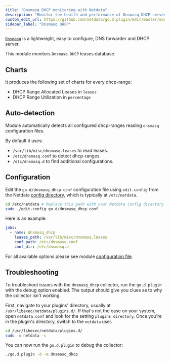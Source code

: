 ```yaml
---
title: "Dnsmasq DHCP monitoring with Netdata"
description: "Monitor the health and performance of Dnsmasq DHCP servers with zero configuration, per-second metric granularity, and interactive visualizations."
custom_edit_url: https://github.com/netdata/go.d.plugin/edit/master/modules/dnsmasq_dhcp/README.md
sidebar_label: "Dnsmasq DHCP"
---
```




[`Dnsmasq`](http://www.thekelleys.org.uk/dnsmasq/doc.html) is a lightweight, easy to configure, DNS forwarder and DHCP
server.

This module monitors `Dnsmasq DHCP` leases database.

## Charts

It produces the following set of charts for every dhcp-range:

- DHCP Range Allocated Leases in `leases`
- DHCP Range Utilization in `percentage`

## Auto-detection

Module automatically detects all configured dhcp-ranges reading `dnsmasq` configuration files.

By default it uses:

- `/var/lib/misc/dnsmasq.leases` to read leases.
- `/etc/dnsmasq.conf` to detect dhcp-ranges.
- `/etc/dnsmasq.d` to find additional configurations.

## Configuration

Edit the `go.d/dnsmasq_dhcp.conf` configuration file using `edit-config` from the
Netdata [config directory](/docs/configure/nodes), which is typically at `/etc/netdata`.

```bash
cd /etc/netdata # Replace this path with your Netdata config directory
sudo ./edit-config go.d/dnsmasq_dhcp.conf
```

Here is an example:

```yaml
jobs:
  - name: dnsmasq_dhcp
    leases_path: /var/lib/misc/dnsmasq.leases
    conf_path: /etc/dnsmasq.conf
    conf_dir: /etc/dnsmasq.d
```

For all available options please see
module [configuration file](https://github.com/netdata/go.d.plugin/blob/master/config/go.d/dnsmasq_dhcp.conf).

## Troubleshooting

To troubleshoot issues with the `dnsmasq_dhcp` collector, run the `go.d.plugin` with the debug option enabled. The
output should give you clues as to why the collector isn't working.

First, navigate to your plugins' directory, usually at `/usr/libexec/netdata/plugins.d/`. If that's not the case on your
system, open `netdata.conf` and look for the setting `plugins directory`. Once you're in the plugin's directory, switch
to the `netdata` user.

```bash
cd /usr/libexec/netdata/plugins.d/
sudo -u netdata -s
```

You can now run the `go.d.plugin` to debug the collector:

```bash
./go.d.plugin -d -m dnsmasq_dhcp
```

